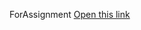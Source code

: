 ForAssignment
[Open this link]("https://www.javatpoint.com/difference-between-stringbuffer-and-stringbuilder")
